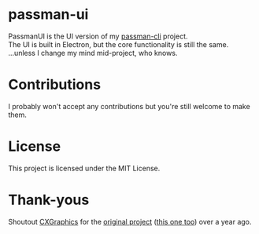 # passman-ui

PassmanUI is the UI version of my [passman-cli](https://github.com/anthrxc/passman-cli) project.  
The UI is built in Electron, but the core functionality is still the same.  
...unless I change my mind mid-project, who knows.

# Contributions
I probably won't accept any contributions but you're still welcome to make them.  

# License
This project is licensed under the MIT License.

# Thank-yous
Shoutout [CXGraphics](https://github.com/cxgraphics1) for the [original project](https://github.com/anthrxc/cx-infostealer) ([this one too](https://github.com/CXgraphics1/Simple-Info-Manager)) over a year ago.